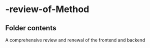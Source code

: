 # -review-of-Method



## Folder contents

A comprehensive review and renewal of the frontend and backend